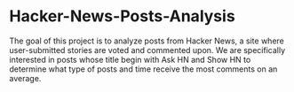 # Hacker-News-Posts-Analysis

The goal of this project is to analyze posts from Hacker News, a site where user-submitted stories are voted and commented upon. We are specifically interested in posts whose title begin with Ask HN and Show HN to determine what type of posts and time receive the most comments on an average.
